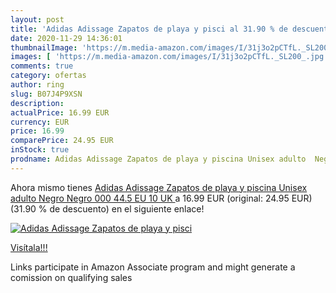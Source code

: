 ```yaml
---
layout: post
title: 'Adidas Adissage Zapatos de playa y pisci al 31.90 % de descuento'
date: 2020-11-29 14:36:01
thumbnailImage: 'https://m.media-amazon.com/images/I/31j3o2pCTfL._SL200_.jpg'
images: [ 'https://m.media-amazon.com/images/I/31j3o2pCTfL._SL200_.jpg' ]
comments: true
category: ofertas
author: ring
slug: B07J4P9XSN
description:
actualPrice: 16.99 EUR
currency: EUR
price: 16.99
comparePrice: 24.95 EUR
inStock: true
prodname: Adidas Adissage Zapatos de playa y piscina Unisex adulto  Negro  Negro 000   44.5 EU  10 UK 
---
```


Ahora mismo tienes [Adidas Adissage Zapatos de playa y piscina Unisex adulto  Negro  Negro 000   44.5 EU  10 UK ](https://www.amazon.es/dp/B07J4P9XSN/?tag=tolees-21) a 16.99 EUR (original: 24.95 EUR) (31.90 %  de descuento) en el siguiente enlace!

[![Adidas Adissage Zapatos de playa y pisci](https://m.media-amazon.com/images/I/31j3o2pCTfL._SL200_.jpg)](https://www.amazon.es/dp/B07J4P9XSN/?tag=tolees-21)

[Visítala!!!](https://www.amazon.es/dp/B07J4P9XSN/?tag=tolees-21)

Links participate in Amazon Associate program and might generate a comission on qualifying sales
